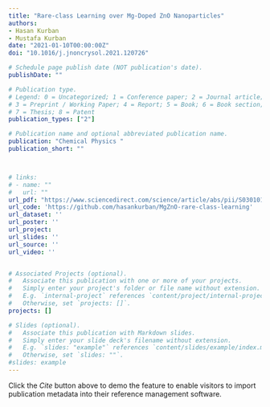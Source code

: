```yaml
---
title: "Rare-class Learning over Mg-Doped ZnO Nanoparticles"
authors:
- Hasan Kurban
- Mustafa Kurban
date: "2021-01-10T00:00:00Z"
doi: "10.1016/j.jnoncrysol.2021.120726"

# Schedule page publish date (NOT publication's date).
publishDate: ""

# Publication type.
# Legend: 0 = Uncategorized; 1 = Conference paper; 2 = Journal article;
# 3 = Preprint / Working Paper; 4 = Report; 5 = Book; 6 = Book section;
# 7 = Thesis; 8 = Patent
publication_types: ["2"]

# Publication name and optional abbreviated publication name.
publication: "Chemical Physics "
publication_short: ""



# links:
# - name: ""
#   url: ""
url_pdf: "https://www.sciencedirect.com/science/article/abs/pii/S0301010421000707"
url_code: 'https://github.com/hasankurban/MgZnO-rare-class-learning'
url_dataset: ''
url_poster: ''
url_project: 
url_slides: ''
url_source: ''
url_video: ''


# Associated Projects (optional).
#   Associate this publication with one or more of your projects.
#   Simply enter your project's folder or file name without extension.
#   E.g. `internal-project` references `content/project/internal-project/index.md`.
#   Otherwise, set `projects: []`.
projects: []

# Slides (optional).
#   Associate this publication with Markdown slides.
#   Simply enter your slide deck's filename without extension.
#   E.g. `slides: "example"` references `content/slides/example/index.md`.
#   Otherwise, set `slides: ""`.
#slides: example
---
```



Click the *Cite* button above to demo the feature to enable visitors to import publication metadata into their reference management software.




